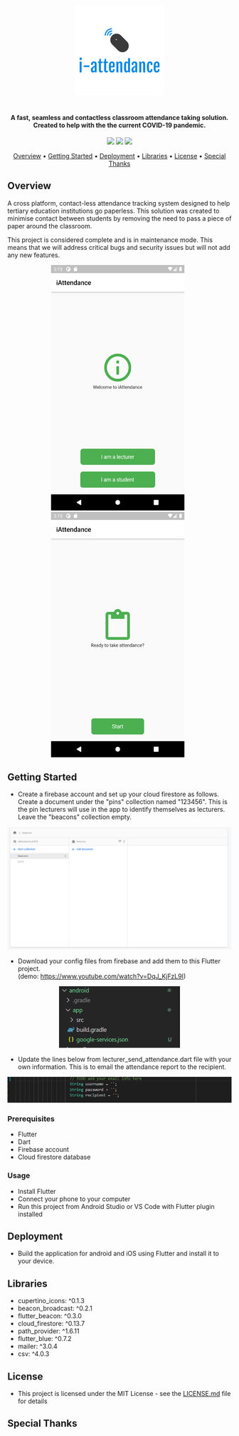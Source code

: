 <p align="center"><img src="https://github.com/santhoshraje/i-attendance/blob/master/screenshots/logo.png"></p>
<h1></h1>
<h4 align="center">A fast, seamless and contactless classroom attendance taking solution.</br>Created to help with the the current COVID-19 pandemic.</h4>

<p align="center">
<img src="https://img.shields.io/github/release-date/santhoshraje/i-attendance" />
<img src="https://img.shields.io/github/last-commit/santhoshraje/i-attendance/master" />
<img src="https://img.shields.io/badge/license-MIT-orange" />
</p>

<p align="center">
  <a href="#Overview">Overview</a> •
  <a href="#getting-started">Getting Started</a> •
  <a href="#Deployment">Deployment</a> •
  <a href="#Libraries">Libraries</a> •
  <a href="#License">License</a> •
  <a href="#special-thanks">Special Thanks</a> 
</p>

 ## Overview
A cross platform, contact-less attendance tracking system designed to help tertiary education institutions go paperless.
This solution was created to minimise contact between students by removing the need to pass a piece of paper around
the classroom. 

This project is considered complete and is in maintenance mode. This means that we will address critical bugs and security issues but will not add any new features.

<p align="center">
<img src="https://github.com/santhoshraje/i-attendance/blob/master/screenshots/ss_1.png" width="300" height="550">&nbsp;&nbsp;
<img src="https://github.com/santhoshraje/i-attendance/blob/master/screenshots/ss_5.png" width="300" height="550">&nbsp;&nbsp;
<!-- <img src="https://github.com/santhoshraje/i-attendance/blob/master/screenshots/ss_6.png" width="250" height="550">&nbsp; -->
</p>
  
 ## Getting Started

- Create a firebase account and set up your cloud firestore as follows. Create a document under the "pins" collection named "123456". This is the pin lecturers will use in the app to identify themselves as lecturers. Leave the "beacons" collection empty.

<p align="center"><img src="https://github.com/santhoshraje/i-attendance/blob/master/screenshots/ss_2.png"></p>

- Download your config files from firebase and add them to this Flutter project.</br> (demo: https://www.youtube.com/watch?v=DqJ_KjFzL9I)
<p align="center"><img src="https://github.com/santhoshraje/i-attendance/blob/master/screenshots/ss_4.png"></p>

- Update the lines below from lecturer_send_attendance.dart file with your own information. This is to email the attendance report to the recipient.
<p align="center"><img src="https://github.com/santhoshraje/i-attendance/blob/master/screenshots/ss_3.png"></p>


### Prerequisites
 - Flutter
 - Dart
 - Firebase account
 - Cloud firestore database

### Usage
 - Install Flutter
 - Connect your phone to your computer 
 - Run this project from Android Studio or VS Code with Flutter plugin installed

## Deployment
 - Build the application for android and iOS using Flutter and install it to your device.

## Libraries
 - cupertino_icons: ^0.1.3
 - beacon_broadcast: ^0.2.1
 - flutter_beacon: ^0.3.0
 - cloud_firestore: ^0.13.7
 - path_provider: ^1.6.11
 - flutter_blue: ^0.7.2
 - mailer: ^3.0.4
 - csv: ^4.0.3

## License
 - This project is licensed under the MIT License - see the [LICENSE.md](LICENSE.md) file for details

## Special Thanks




